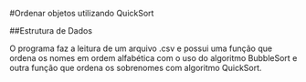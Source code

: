 #Ordenar objetos utilizando QuickSort

##Estrutura de Dados

O programa faz a leitura de um arquivo .csv e possui uma função que ordena os nomes em ordem alfabética com o uso do algoritmo BubbleSort
e outra função que ordena os sobrenomes com algoritmo QuickSort.
